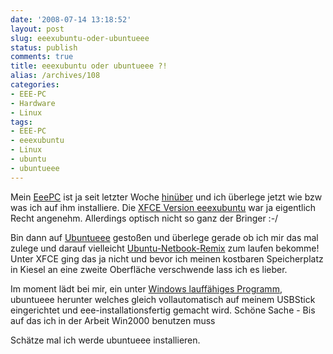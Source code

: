 ```yaml
---
date: '2008-07-14 13:18:52'
layout: post
slug: eeexubuntu-oder-ubuntueee
status: publish
comments: true
title: eeexubuntu oder ubuntueee ?!
alias: /archives/108
categories:
- EEE-PC
- Hardware
- Linux
tags:
- EEE-PC
- eeexubuntu
- Linux
- ubuntu
- ubuntueee
---
```


Mein [EeePC](http://seufz.wordpress.com/meine-pcs/) ist ja seit letzter Woche [hinüber](http://seufz.wordpress.com/2008/07/03/kopf-tisch/)
und ich überlege jetzt wie bzw was ich auf ihm installiere. Die [XFCE Version eeexubuntu](http://wiki.eeeuser.com/ubuntu:eeexubuntu:home)
war ja eigentlich Recht angenehm. Allerdings optisch nicht so ganz der Bringer :-/

Bin dann auf [Ubuntueee](http://www.ubuntu-eee.com/index.php5?title=Community_news/ge)
gestoßen und überlege gerade ob ich mir das mal zulege und darauf vielleicht [Ubuntu-Netbook-Remix](https://launchpad.net/netbook-remix)
zum laufen bekomme! Unter XFCE ging das ja nicht und bevor ich meinen kostbaren Speicherplatz in Kiesel an eine zweite Oberfläche verschwende lass ich es lieber.

Im moment lädt bei mir, ein unter
[Windows lauffähiges Programm](http://downloads.sourceforge.net/unetbootin/unetbootin-eeeubuntu-windows-238.exe?modtime=1214975248&big_mirror=0),
ubuntueee herunter welches gleich vollautomatisch auf meinem USBStick eingerichtet
und eee-installationsfertig gemacht wird. Schöne Sache - Bis auf das ich in der Arbeit Win2000 benutzen muss

Schätze mal ich werde ubuntueee installieren.
